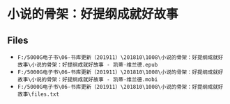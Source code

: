 # 小说的骨架：好提纲成就好故事

## Files

- `F:/5000G电子书\06-书库更新（201911）\201810\1008\小说的骨架：好提纲成就好故事\小说的骨架：好提纲成就好故事 - 凯蒂·维兰德.epub`
- `F:/5000G电子书\06-书库更新（201911）\201810\1008\小说的骨架：好提纲成就好故事\小说的骨架：好提纲成就好故事 - 凯蒂·维兰德.mobi`
- `F:/5000G电子书\06-书库更新（201911）\201810\1008\小说的骨架：好提纲成就好故事\files.txt`
